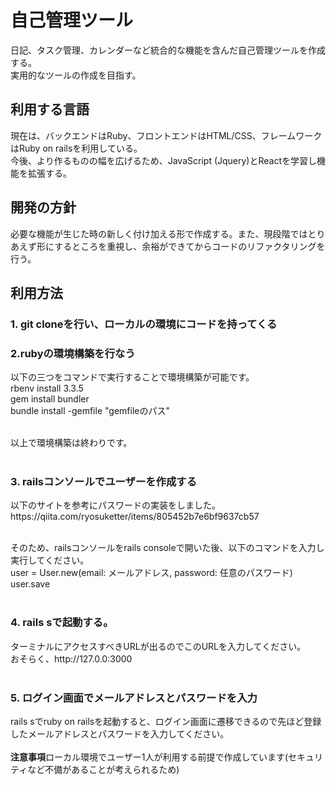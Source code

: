 <h1>自己管理ツール</h1>
<div>
  日記、タスク管理、カレンダーなど統合的な機能を含んだ自己管理ツールを作成する。<br>
  実用的なツールの作成を目指す。<br>
</div>
<div>
  <h2>利用する言語</h2>
  現在は、バックエンドはRuby、フロントエンドはHTML/CSS、フレームワークはRuby on railsを利用している。<br>
  今後、より作るものの幅を広げるため、JavaScript (Jquery)とReactを学習し機能を拡張する。
</div>

<div>
  <h2>開発の方針</h2>
  必要な機能が生じた時の新しく付け加える形で作成する。また、現段階ではとりあえず形にするところを重視し、余裕ができてからコードのリファクタリングを行う。
</div>

<div>
  <h2>利用方法</h2>
  <h3>1. git cloneを行い、ローカルの環境にコードを持ってくる</h3>
  <h3>2.rubyの環境構築を行なう</h3>
  以下の三つをコマンドで実行することで環境構築が可能です。<br>
  rbenv install 3.3.5<br>
  gem install bundler<br>
  bundle install -gemfile "gemfileのパス"<br><br>

  以上で環境構築は終わりです。<br><br>
  
  <h3>3. railsコンソールでユーザーを作成する</h3>
  以下のサイトを参考にパスワードの実装をしました。<br>
  https://qiita.com/ryosuketter/items/805452b7e6bf9637cb57<br><br>

そのため、railsコンソールをrails consoleで開いた後、以下のコマンドを入力し実行してください。<br>
user = User.new(email: メールアドレス, password: 任意のパスワード)<br>
user.save<br><br>

<h3>4. rails sで起動する。</h3>
ターミナルにアクセスすべきURLが出るのでこのURLを入力してください。<br>
おそらく、http://127.0.0:3000<br><br>

<h3>5. ログイン画面でメールアドレスとパスワードを入力</h3>
rails sでruby on railsを起動すると、ログイン画面に遷移できるので先ほど登録したメールアドレスとパスワードを入力してください。<br><br>

</div>
<b>注意事項</b>ローカル環境でユーザー1人が利用する前提で作成しています(セキュリティなど不備があることが考えられるため)
